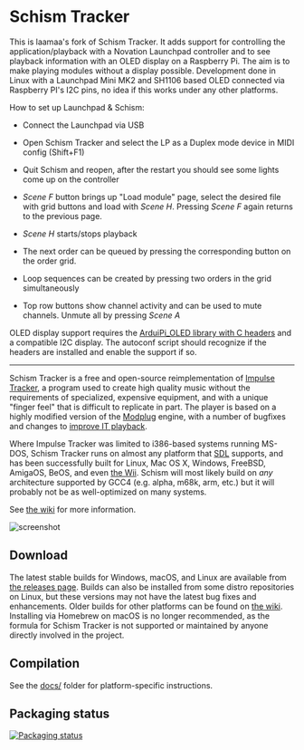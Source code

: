 # Schism Tracker

This is laamaa's fork of Schism Tracker. It adds support for controlling the application/playback with a Novation Launchpad controller and to see playback information with an OLED display on a Raspberry Pi. The aim is to make playing modules without a display possible. Development done in Linux with a Launchpad Mini MK2 and SH1106 based OLED connected via Raspberry PI's I2C pins, no idea if this works under any other platforms.

How to set up Launchpad & Schism:
* Connect the Launchpad via USB
* Open Schism Tracker and select the LP as a Duplex mode device in MIDI config (Shift+F1)
* Quit Schism and reopen, after the restart you should see some lights come up on the controller

* *Scene F* button brings up "Load module" page, select the desired file with grid buttons and load with *Scene H*. Pressing *Scene F* again returns to the previous page.
* *Scene H* starts/stops playback
* The next order can be queued by pressing the corresponding button on the order grid.
* Loop sequences can be created by pressing two orders in the grid simultaneously
* Top row buttons show channel activity and can be used to mute channels. Unmute all by pressing *Scene A*

OLED display support requires the [ArduiPi_OLED library with C headers](https://github.com/destroyedlolo/ArduiPi_OLED) and a compatible I2C display. The autoconf script should recognize if the headers are installed and enable the support if so.

-----

Schism Tracker is a free and open-source reimplementation of [Impulse
Tracker](https://github.com/schismtracker/schismtracker/wiki/Impulse-Tracker),
a program used to create high quality music without the requirements of
specialized, expensive equipment, and with a unique "finger feel" that is
difficult to replicate in part. The player is based on a highly modified
version of the [Modplug](https://openmpt.org/legacy_software) engine, with a
number of bugfixes and changes to [improve IT
playback](https://github.com/schismtracker/schismtracker/wiki/Player-abuse-tests).

Where Impulse Tracker was limited to i386-based systems running MS-DOS, Schism
Tracker runs on almost any platform that [SDL](http://www.libsdl.org/)
supports, and has been successfully built for Linux, Mac OS X, Windows,
FreeBSD, AmigaOS, BeOS, and even [the
Wii](http://www.wiibrew.org/wiki/Schism_Tracker). Schism will most likely build
on *any* architecture supported by GCC4 (e.g. alpha, m68k, arm, etc.) but it
will probably not be as well-optimized on many systems.

See [the wiki](https://github.com/schismtracker/schismtracker/wiki) for more
information.

![screenshot](http://schismtracker.org/screenie.png)

## Download

The latest stable builds for Windows, macOS, and Linux are available from [the
releases page](https://github.com/schismtracker/schismtracker/releases). Builds
can also be installed from some distro repositories on Linux, but these
versions may not have the latest bug fixes and enhancements. Older builds for
other platforms can be found on
[the wiki](https://github.com/schismtracker/schismtracker/wiki). Installing via
Homebrew on macOS is no longer recommended, as the formula for Schism Tracker
is not supported or maintained by anyone directly involved in the project.

## Compilation

See the
[docs/](https://github.com/schismtracker/schismtracker/tree/master/docs) folder
for platform-specific instructions.

## Packaging status

[![Packaging status](https://repology.org/badge/vertical-allrepos/schismtracker.svg)](https://repology.org/project/schismtracker/versions)
